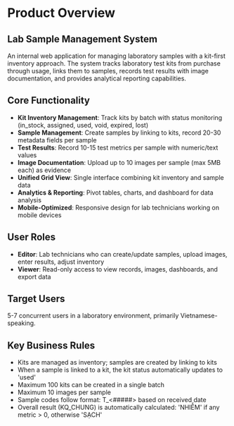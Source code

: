 # Product Overview

## Lab Sample Management System

An internal web application for managing laboratory samples with a kit-first inventory approach. The system tracks laboratory test kits from purchase through usage, links them to samples, records test results with image documentation, and provides analytical reporting capabilities.

## Core Functionality

- **Kit Inventory Management**: Track kits by batch with status monitoring (in_stock, assigned, used, void, expired, lost)
- **Sample Management**: Create samples by linking to kits, record 20-30 metadata fields per sample
- **Test Results**: Record 10-15 test metrics per sample with numeric/text values
- **Image Documentation**: Upload up to 10 images per sample (max 5MB each) as evidence
- **Unified Grid View**: Single interface combining kit inventory and sample data
- **Analytics & Reporting**: Pivot tables, charts, and dashboard for data analysis
- **Mobile-Optimized**: Responsive design for lab technicians working on mobile devices

## User Roles

- **Editor**: Lab technicians who can create/update samples, upload images, enter results, adjust inventory
- **Viewer**: Read-only access to view records, images, dashboards, and export data

## Target Users

5-7 concurrent users in a laboratory environment, primarily Vietnamese-speaking.

## Key Business Rules

- Kits are managed as inventory; samples are created by linking to kits
- When a sample is linked to a kit, the kit status automatically updates to 'used'
- Maximum 100 kits can be created in a single batch
- Maximum 10 images per sample
- Sample codes follow format: T<month>_<#####> based on received date
- Overall result (KQ_CHUNG) is automatically calculated: 'NHIỄM' if any metric > 0, otherwise 'SẠCH'

